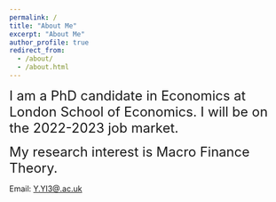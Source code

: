 ```yaml
---
permalink: /
title: "About Me"
excerpt: "About Me"
author_profile: true
redirect_from: 
  - /about/
  - /about.html
---
```

<font size="+2">I am a PhD candidate in Economics at London School of Economics. I will be on the 2022-2023 job market.</font>



<!-- I received my PhD from xx in xx.-->

<font size="+2">My research interest is Macro Finance Theory.</font>

Email: [Y.YI3@.ac.uk](mailto:Y.YI3@cam.ac.uk)
